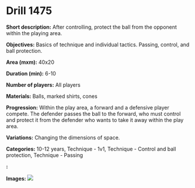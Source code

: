 # Drill 1475

**Short description:**
After controlling, protect the ball from the opponent within the playing area.

**Objectives:**
Basics of technique and individual tactics. Passing, control, and ball protection.

**Area (mxm):**
40x20

**Duration (min):**
6-10

**Number of players:**
All players

**Materials:**
Balls, marked shirts, cones

**Progression:**
Within the play area, a forward and a defensive player compete. The defender passes the ball to the forward, who must control and protect it from the defender who wants to take it away within the play area.

**Variations:**
Changing the dimensions of space.

**Categories:**
10-12 years, Technique - 1v1, Technique - Control and ball protection, Technique - Passing

**:**


**Images:**
![](https://www.coachingfutsal.com/\images\b7a301b5-0114-4525-a77d-f35da8f22786_267.png)

